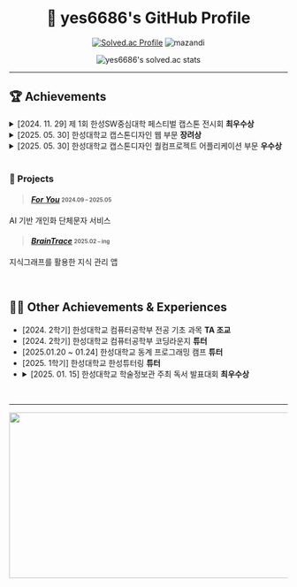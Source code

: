 <div align="center">

# 🌟 yes6686's GitHub Profile

[![Solved.ac Profile](http://mazassumnida.wtf/api/v2/generate_badge?boj=yes6686)](https://solved.ac/yes6686/)
<img src="http://mazandi.herokuapp.com/api?handle=yes6686&theme=cold" alt="mazandi"/>

![yes6686's solved.ac stats](https://github-readme-solvedac.hyp3rflow.vercel.app/api/?handle=yes6686)

---

</div>

## 🏆 Achievements

<details>
  <summary>[2024. 11. 29] 제 1회 한성SW중심대학 페스티벌 캡스톤 전시회 <strong>최우수상</strong></summary>
  <img src="https://github.com/yes6686/portfolio/blob/main/sw.jpeg?raw=true" width="400" alt="capstone certificate"/>
</details>

<details>
  <summary>[2025. 05. 30] 한성대학교 캡스톤디자인 웹 부문 <strong>장려상</strong></summary>
  <img src="https://github.com/yes6686/portfolio/blob/main/최고다오 상장.png?raw=true" width="400" alt="capstone certificate"/>
</details>

<details>
  <summary>[2025. 05. 30] 한성대학교 캡스톤디자인 퀄컴프로젝트 어플리케이션 부문 <strong>우수상</strong></summary>
  <img src="https://github.com/yes6686/portfolio/blob/main/무무 상장.png?raw=true" width="400" alt="capstone certificate"/>
</details>

<br>

### 🚀 Projects
> ####  [**_For You_**](https://github.com/BestDAOU) <sub><sup> 2024.09 – 2025.05</sup></sub>  
  AI 기반 개인화 단체문자 서비스

> ####  [**_BrainTrace_**](https://github.com/Qubit02/BrainTrace) <sub><sup> 2025.02 – ing</sup></sub>  
  지식그래프를 활용한 지식 관리 앱
 
<br>

## 👩‍🏫 Other Achievements & Experiences

- [2024. 2학기] 한성대학교 컴퓨터공학부 전공 기초 과목 **TA 조교**  
- [2024. 2학기] 한성대학교 컴퓨터공학부 코딩라운지 **튜터**
- [2025.01.20 ~ 01.24] 한성대학교 동계 프로그래밍 캠프 **튜터**
- [2025. 1학기] 한성대학교 한성튜터링 **튜터**
- <details><summary>[2025. 01. 15] 한성대학교 학술정보관 주최 독서 발표대회 <strong>최우수상</strong> </summary>
  <img src="https://github.com/yes6686/portfolio/blob/main/독서 상장.png?raw=true" width="400" alt="capstone certificate"/>

<br>

---



<div align="center">
 <a href="https://www.gitanimals.org/en_US?utm_medium=image&utm_source=yes6686&utm_content=farm">
<img
  src="https://render.gitanimals.org/farms/yes6686"
  width="600"
  height="300"
/>
</a>
</div>
